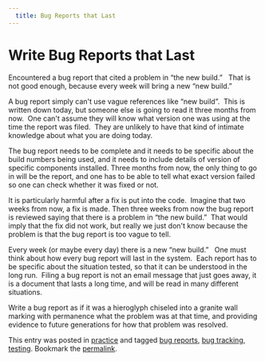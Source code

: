```yaml
---
  title: Bug Reports that Last
---
```

#  Write Bug Reports that Last

Encountered a bug report that cited a problem in “the new build.”   That is not good enough, because every week will bring a new “new build.”  
  
A bug report simply can't use vague references like “new build”.  This is written down today, but someone else is going to read it three months from now.  One can't assume they will know what version one was using at the time the report was filed.  They are unlikely to have that kind of intimate knowledge about what you are doing today.  

The bug report needs to be complete and it needs to be specific about the build numbers being used, and it needs to include details of version of specific components installed. Three months from now, the only thing to go in will be the report, and one has to be able to tell what exact version failed so one can check whether it was fixed or not.  

It is particularly harmful after a fix is put into the code.  Imagine that two weeks from now, a fix is made. Then three weeks from now the bug report is reviewed saying that there is a problem in “the new build.”  That would imply that the fix did not work, but really we just don't know because the problem is that the bug report is too vague to tell.  

Every week (or maybe every day) there is a new “new build.”   One must think about how every bug report will last in the system.  Each report has to be specific about the situation tested, so that it can be understood in the long run.  Filing a bug report is not an email message that just goes away, it is a document that lasts a long time, and will be read in many different situations.  

Write a bug report as if it was a hieroglyph chiseled into a granite wall marking with permanence what the problem was at that time, and providing evidence to future generations for how that problem was resolved.

This entry was posted in [practice](https://agiletribe.purplehillsbooks.com/category/practice/) and tagged [bug reports](https://agiletribe.purplehillsbooks.com/tag/bug-reports/), [bug tracking](https://agiletribe.purplehillsbooks.com/tag/bug-tracking/), [testing](https://agiletribe.purplehillsbooks.com/tag/testing/). Bookmark the [permalink](https://agiletribe.purplehillsbooks.com/2019/02/20/write-bug-reports-to-last/ "Permalink to Write Bug Reports to Last").